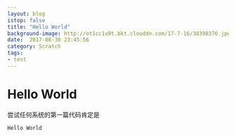 ```yaml
---
layout: blog
istop: false
title: "Hello World"
background-image: http://ot1cc1u9t.bkt.clouddn.com/17-7-16/38390376.jpg
date:  2017-08-30 23:45:56
category: Scratch
tags:
- test
---
```


# Hello World
尝试任何系统的第一篇代码肯定是

```
Hello World
```
